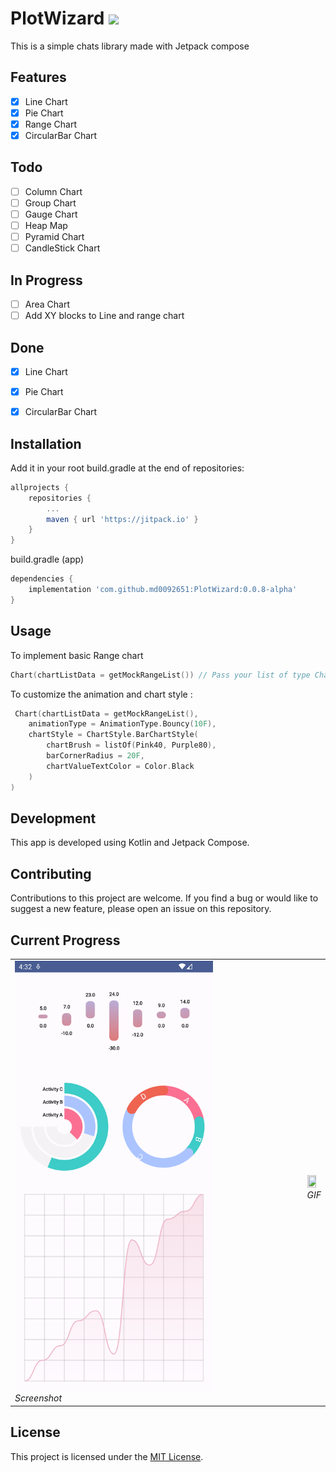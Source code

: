 # PlotWizard ![](https://jitpack.io/v/md0092651/PlotWizard.svg)

This is a simple chats library made with Jetpack compose


## Features

- [x] Line Chart
- [x] Pie Chart
- [x] Range Chart
- [x] CircularBar Chart

## Todo

- [ ] Column Chart
- [ ] Group Chart
- [ ] Gauge Chart
- [ ] Heap Map
- [ ] Pyramid Chart
- [ ] CandleStick Chart

## In Progress

- [ ] Area Chart
- [ ] Add XY blocks to Line and range chart

## Done

- [x] Line Chart
- [x] Pie Chart
- [x] CircularBar Chart


## Installation
Add it in your root build.gradle at the end of repositories:

```groovy
allprojects {
    repositories {
        ...
        maven { url 'https://jitpack.io' }
    }
}
```
build.gradle (app)
```groovy
dependencies {
    implementation 'com.github.md0092651:PlotWizard:0.0.8-alpha'
}
```
## Usage

To implement basic Range chart
```kotlin
Chart(chartListData = getMockRangeList()) // Pass your list of type ChartEntry.RangeBar
``` 
To customize the animation and chart style :

```kotlin
 Chart(chartListData = getMockRangeList(),
    animationType = AnimationType.Bouncy(10F),
    chartStyle = ChartStyle.BarChartStyle(
        chartBrush = listOf(Pink40, Purple80),
        barCornerRadius = 20F,
        chartValueTextColor = Color.Black
    )
)
``` 


## Development

This app is developed using Kotlin and Jetpack Compose.

## Contributing

Contributions to this project are welcome. If you find a bug or would like to suggest a new feature,
please open an issue on this repository.

## Current Progress

<p align="center">
  <table>
    <tr>
      <td>
        <img src="screenshot/Step1.png" width=70% height=40%/>
        <br>
        <em>Screenshot</em>
      </td>
    <td>
<br>
       <img src="screenshot/video.gif" width=80% height=60%>
<br>
        <em>GIF</em>
      </td>
    </tr>
  </table>

## License

This project is licensed under the [MIT License](LICENSE).

